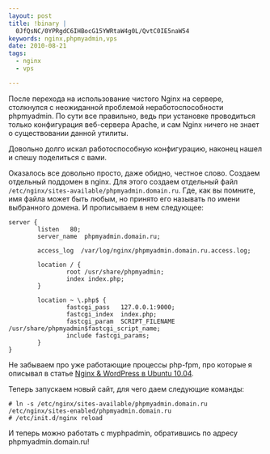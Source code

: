 ```yaml
--- 
layout: post
title: !binary |
  0JfQsNC/0YPRgdC6IHBocG15YWRtaW4g0L/QvtC0IE5naW54
keywords: nginx,phpmyadmin,vps
date: 2010-08-21
tags:
  - nginx
  - vps

---
```

После перехода на использование чистого Nginx на сервере, столкнулся с неожиданной проблемой неработоспособности phpmyadmin. По сути все правильно, ведь при установке проводиться только конфигурация веб-сервера Apache, и сам Nginx ничего не знает о существовании данной утилиты.

Довольно долго искал работоспособную конфигурацию, наконец нашел и спешу поделиться с вами.

Оказалось все довольно просто, даже обидно, честное слово. Создаем отдельный поддомен в
nginx. Для этого создаем отдельный файл `/etc/nginx/sites-available/phpmyadmin.domain.ru`. Где, как вы помните, имя файла может быть любым, но принято его называть по имени выбранного домена. И прописываем в нем следующее:

    server {
            listen   80;
            server_name  phpmyadmin.domain.ru;

            access_log  /var/log/nginx/phpmyadmin.domain.ru.access.log;

            location / {
                    root /usr/share/phpmyadmin;
                    index index.php;
            }

            location ~ \.php$ {
                    fastcgi_pass   127.0.0.1:9000;
                    fastcgi_index  index.php;
                    fastcgi_param  SCRIPT_FILENAME  /usr/share/phpmyadmin$fastcgi_script_name;
                    include fastcgi_params;
            }
    }

Не забываем про уже работающие процессы php-fpm, про которые я описывал в статье <a href="/2010/08/21/nginx-wordpress-in-ubuntu-10-04/">Nginx &amp; WordPress в Ubuntu 10.04</a>.

Теперь запускаем новый сайт, для чего даем следующие команды:

    # ln -s /etc/nginx/sites-available/phpmyadmin.domain.ru /etc/nginx/sites-enabled/phpmyadmin.domain.ru
    # /etc/init.d/nginx reload

И теперь можно работать с myphpadmin, обратившись по адресу phpmyadmin.domain.ru!
